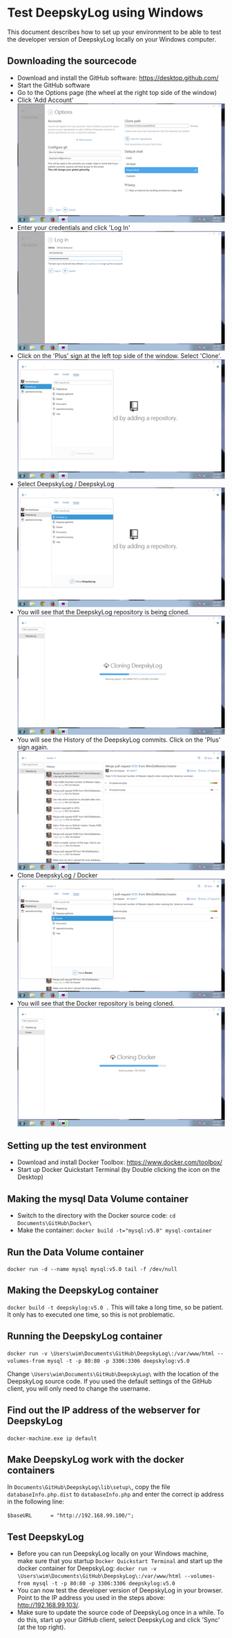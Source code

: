 # Test DeepskyLog using Windows

This document describes how to set up your environment to be able to test the developer version of DeepskyLog locally on your Windows computer.

## Downloading the sourcecode

+ Download and install the GitHub software: https://desktop.github.com/
+ Start the GitHub software
+ Go to the Options page (the wheel at the right top side of the window)
+ Click 'Add Account'
![](Github1.png)
+ Enter your credentials and click 'Log In'
![](GitHub2.png)
+ Click on the 'Plus' sign at the left top side of the window. Select 'Clone'.
![](GitHub3.png)
+ Select DeepskyLog / DeepskyLog
![](GitHub4.png)
+ You will see that the DeepskyLog repository is being cloned.
![](GitHub5.png)
+ You will see the History of the DeepskyLog commits. Click on the 'Plus' sign again.
![](GitHub6.png)
+ Clone DeepskyLog / Docker
![](GitHub7.png)
+ You will see that the Docker repository is being cloned.
![](GitHub8.png)

## Setting up the test environment

+ Download and install Docker Toolbox: https://www.docker.com/toolbox/
+ Start up Docker Quickstart Terminal (by Double clicking the icon on the Desktop)

## Making the mysql Data Volume container
+ Switch to the directory with the Docker source code:
`cd Documents\GitHub\Docker\`
+ Make the container:
`docker build -t="mysql:v5.0" mysql-container`

## Run the Data Volume container
`docker run -d --name mysql mysql:v5.0 tail -f /dev/null`

## Making the DeepskyLog container
`docker build -t deepskylog:v5.0 .`
This will take a long time, so be patient. It only has to executed one time, so this is not problematic.

## Running the DeepskyLog container
`docker run -v \Users\wim\Documents\GitHub\DeepskyLog\:/var/www/html --volumes-from mysql -t -p 80:80 -p 3306:3306 deepskylog:v5.0`

Change `\Users\wim\Documents\GitHub\DeepskyLog\` with the location of the DeepskyLog source code. If you used the default settings of the GitHub client, you will only need to change the username.

## Find out the IP address of the webserver for DeepskyLog
`docker-machine.exe ip default`

## Make DeepskyLog work with the docker containers

In `Documents\GitHub\DeepskyLog\lib\setup\`, copy the file `databaseInfo.php.dist` to `databaseInfo.php` and enter the correct ip address in the following line:

`$baseURL      = "http://192.168.99.100/";`

## Test DeepskyLog

+ Before you can run DeepskyLog locally on your Windows machine, make sure that you startup `Docker Quickstart Terminal` and start up the docker container for DeepskyLog:
`docker run -v \Users\wim\Documents\GitHub\DeepskyLog\:/var/www/html --volumes-from mysql -t -p 80:80 -p 3306:3306 deepskylog:v5.0`
+ You can now test the developer version of DeepskyLog in your browser. Point to the IP address you used in the steps above: http://192.168.99.103/.
+ Make sure to update the source code of DeepskyLog once in a while. To do this, start up your GitHub client, select DeepskyLog and click 'Sync' (at the top right).

